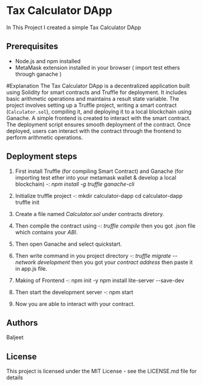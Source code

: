 # Tax Calculator DApp
In This Project I created a simple Tax Calculator DApp
## Prerequisites
- Node.js and npm installed
- MetaMask extension installed in your browser ( import test ethers through ganache )

#Explanation
The Tax Calculator DApp is a decentralized application built using Solidity for smart contracts and Truffle for deployment. It includes basic arithmetic operations and maintains a result state variable. The project involves setting up a Truffle project, writing a smart contract (`Calculator.sol`), compiling it, and deploying it to a local blockchain using Ganache. A simple frontend is created to interact with the smart contract. The deployment script ensures smooth deployment of the contract. Once deployed, users can interact with the contract through the frontend to perform arithmetic operations.

## Deployment steps

1. First install Truffle (for compiling Smart Contract) and Ganache (for importing test ether into your metamask wallet & develop a local blockchain) -: 
  *npm install -g truffle ganache-cli*
   
2. Initialize truffle project -: 
   mkdir calculator-dapp
   cd calculator-dapp
   truffle init

3. Create a file named *Calculator.sol* under contracts diretory.

4. Then compile the contract using -:
   *truffle compile*
   then you got .json file which contains your *ABI*.

5. Then open Ganache and select quickstart.

6. Then write command in you project directory -:
   *truffle migrate --network development*
   then you got your *contract address* then paste it in app.js file.

7. Making of Frontend -:
   npm init -y
   npm install lite-server --save-dev

8. Then start the development server -:
   npm start

9. Now you are able to interact with your contract.


## Authors

Baljeet

## License

This project is licensed under the MIT License - see the LICENSE.md file for details
